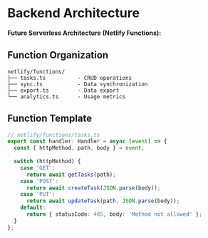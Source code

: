 # Backend Architecture

**Future Serverless Architecture (Netlify Functions):**

## Function Organization
```
netlify/functions/
├── tasks.ts          - CRUD operations
├── sync.ts           - Data synchronization  
├── export.ts         - Data export
└── analytics.ts      - Usage metrics
```

## Function Template
```typescript
// netlify/functions/tasks.ts
export const handler: Handler = async (event) => {
  const { httpMethod, path, body } = event;
  
  switch (httpMethod) {
    case 'GET':
      return await getTasks(path);
    case 'POST':
      return await createTask(JSON.parse(body));
    case 'PUT':
      return await updateTask(path, JSON.parse(body));
    default:
      return { statusCode: 405, body: 'Method not allowed' };
  }
};
```
